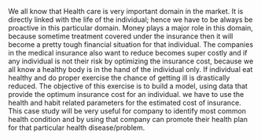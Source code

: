  We all know that Health care is very important domain in the market. It is directly linked with the life of the individual; hence we have to be always be proactive in this particular domain. Money plays a major role in this domain, because sometime treatment covered under the insurance then it will become a pretty tough financial situation for that individual. The companies in the medical insurance also want to reduce becomes super costly and if any individual is not their risk by optimizing the insurance cost, because we all know a healthy body is in the hand of the individual only. If individual eat healthy and do proper exercise the chance of getting ill is drastically reduced.
The objective of this exercise is to build a model, using data that provide the optimum insurance cost for an individual. we have to use the health and habit related parameters for the estimated cost of insurance.
This case study will be very useful for company to identify most common health condition and by using that company can promote their health plan for that particular health disease/problem.
